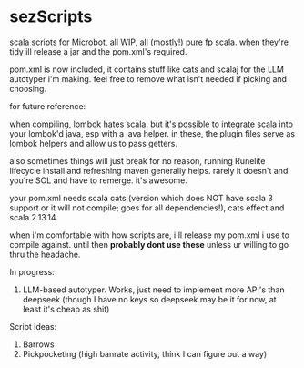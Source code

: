 # sezScripts
scala scripts for Microbot, all WIP, all (mostly!) pure fp scala. when they're tidy ill release a jar and the pom.xml's required.

pom.xml is now included, it contains stuff like cats and scalaj for the LLM autotyper i'm making. feel free to remove what isn't needed if picking and choosing.

for future reference:

when compiling, lombok hates scala. but it's possible to integrate scala into your lombok'd java, esp with a java helper. in these, the plugin files serve as lombok helpers and allow us to pass getters. 

also sometimes things will just break for no reason, running Runelite lifecycle install and refreshing maven generally helps. rarely it doesn't and you're SOL and have to remerge. it's awesome.

your pom.xml needs scala cats (version which does NOT have scala 3 support or it will not compile; goes for all dependencies!), cats effect and scala 2.13.14. 

when i'm comfortable with how scripts are, i'll release my pom.xml i use to compile against. until then **probably dont use these** unless ur willing to go thru the headache.

In progress:

1. LLM-based autotyper. Works, just need to implement more API's than deepseek (though I have no keys so deepseek may be it for now, at least it's cheap as shit)

Script ideas:

1. Barrows
2. Pickpocketing (high banrate activity, think I can figure out a way)
